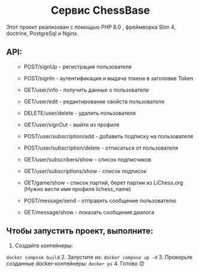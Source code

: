 <h1 align="center">Сервис ChessBase</h1>
  <p>Этот проект реализован с помощью PHP 8.0 , фреймворка Slim 4, doctrine, PostgreSql и Nginx.


<h2>API:</h2>
<ul>

- POST/signUp - регистрация пользователя

- POST/signIn - аутентификация и выдача токена в заголовке Token

- GET/user/info - получить данные о пользователе

- GET/user/edit - редактирование свойств пользователя

- DELETE/user/delete - удалить пользователя

- GET/user/signOut - выйти из профиля

- POST/user/subscription/add - добавить подписку на пользователя

- POST/user/subscription/delete - отписаться от пользователя

- GET/user/subscribers/show - список подписчиков

- GET/user/subscriptions/show - список подписок
  
- GET/game/show - список партий, берет партии из LiChess.org (Нужно вести имя профиля lichess_name)
  
- POST/message/send - отправить сообщение пользователю  
  
- GET/message/show - показать сообщения диалога    
</ul>

<h2>Чтобы запустить проект, выполните:</h2>

 1. Создайте контейнеры:

```docker compose build```
2. Запустите их:
```docker compose up -d```
3. Проверьте созданные docker-контейнеры:
```docker ps```
4. Готово 😊
